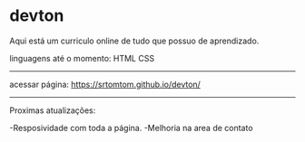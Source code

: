 # devton
Aqui está um curriculo online de tudo que possuo de aprendizado.


linguagens até o momento:
HTML
CSS

***********

acessar página:
https://srtomtom.github.io/devton/

***********

Proximas atualizações:

-Resposividade com toda a página.
-Melhoria na area de contato

